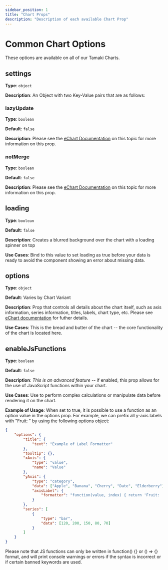 ```yaml
---
sidebar_position: 1
title: "Chart Props"
description: "Description of each available Chart Prop"
---
```


# Common Chart Options

These options are available on all of our Tamaki Charts.

## settings

**Type**: `object`

**Description**: An Object with two Key-Value pairs that are as follows:

### lazyUpdate

**Type**: `boolean`

**Default**: `false`

**Description**: Please see the [eChart Documentation](https://echarts.apache.org/en/api.html#echartsInstance.setOption) on this topic for more information on this prop.

### notMerge

**Type**: `boolean`

**Default**: `false`

**Description**:  Please see the [eChart Documentation](https://echarts.apache.org/en/api.html#echartsInstance.setOption) on this topic for more information on this prop.

## loading

**Type**: `boolean`

**Default**: `false`

**Description**: Creates a blurred background over the chart with a loading spinner on top

**Use Cases**: Bind to this value to set loading as true before your data is ready to avoid the component showing an error about missing data.

## options

**Type**: `object`

**Default**: Varies by Chart Variant

**Description**: Prop that controls all details about the chart itself, such as axis information, series information, titles, labels, chart type, etc. Please see [eChart documentation](https://echarts.apache.org/en/option.html#title) for futher details.

**Use Cases**: This is the bread and butter of the chart -- the core functionality of the chart is located here.

## enableJsFunctions

**Type**: `boolean`

**Default**: `false`

**Description**: *This is an advanced feature* -- if enabled, this prop allows for the use of JavaScript functions within your chart. 

**Use Cases**: Use to perform complex calculations or manipulate data before rendering it on the chart.

**Example of Usage**: When set to true, it is possible to use a function as an option value in the options prop. For example, we can prefix all y-axis labels with "Fruit: " by using the following options object:

```JSON
{
    "options": {
        "title": {
            "text": "Example of Label Formatter"
        },
        "tooltip": {},
        "xAxis": {
            "type": "value",
            "name": "Value"
        },
        "yAxis": {
            "type": "category",
            "data": ["Apple", "Banana", "Cherry", "Date", "Elderberry"],
            "axisLabel": {
                "formatter": "function(value, index) { return 'Fruit: ' + value; }"
            }
        },
        "series": [
            {
                "type": "bar",
                "data": [120, 200, 150, 80, 70]
            }
        ]
    }
}
```

Please note that JS functions can only be written in function() {} or () => {} format, and will print console warnings or errors if the syntax is incorrect or if certain banned keywords are used.